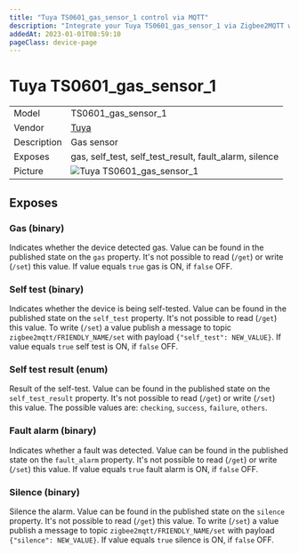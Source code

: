```yaml
---
title: "Tuya TS0601_gas_sensor_1 control via MQTT"
description: "Integrate your Tuya TS0601_gas_sensor_1 via Zigbee2MQTT with whatever smart home infrastructure you are using without the vendor's bridge or gateway."
addedAt: 2023-01-01T08:59:10
pageClass: device-page
---
```


<!-- !!!! -->
<!-- ATTENTION: This file is auto-generated through docgen! -->
<!-- You can only edit the "Notes"-Section between the two comment lines "Notes BEGIN" and "Notes END". -->
<!-- Do not use h1 or h2 heading within "## Notes"-Section. -->
<!-- !!!! -->

# Tuya TS0601_gas_sensor_1

|     |     |
|-----|-----|
| Model | TS0601_gas_sensor_1  |
| Vendor  | [Tuya](/supported-devices/#v=Tuya)  |
| Description | Gas sensor |
| Exposes | gas, self_test, self_test_result, fault_alarm, silence |
| Picture | ![Tuya TS0601_gas_sensor_1](https://www.zigbee2mqtt.io/images/devices/TS0601_gas_sensor_1.png) |


<!-- Notes BEGIN: You can edit here. Add "## Notes" headline if not already present. -->


<!-- Notes END: Do not edit below this line -->




## Exposes

### Gas (binary)
Indicates whether the device detected gas.
Value can be found in the published state on the `gas` property.
It's not possible to read (`/get`) or write (`/set`) this value.
If value equals `true` gas is ON, if `false` OFF.

### Self test (binary)
Indicates whether the device is being self-tested.
Value can be found in the published state on the `self_test` property.
It's not possible to read (`/get`) this value.
To write (`/set`) a value publish a message to topic `zigbee2mqtt/FRIENDLY_NAME/set` with payload `{"self_test": NEW_VALUE}`.
If value equals `true` self test is ON, if `false` OFF.

### Self test result (enum)
Result of the self-test.
Value can be found in the published state on the `self_test_result` property.
It's not possible to read (`/get`) or write (`/set`) this value.
The possible values are: `checking`, `success`, `failure`, `others`.

### Fault alarm (binary)
Indicates whether a fault was detected.
Value can be found in the published state on the `fault_alarm` property.
It's not possible to read (`/get`) or write (`/set`) this value.
If value equals `true` fault alarm is ON, if `false` OFF.

### Silence (binary)
Silence the alarm.
Value can be found in the published state on the `silence` property.
It's not possible to read (`/get`) this value.
To write (`/set`) a value publish a message to topic `zigbee2mqtt/FRIENDLY_NAME/set` with payload `{"silence": NEW_VALUE}`.
If value equals `true` silence is ON, if `false` OFF.

